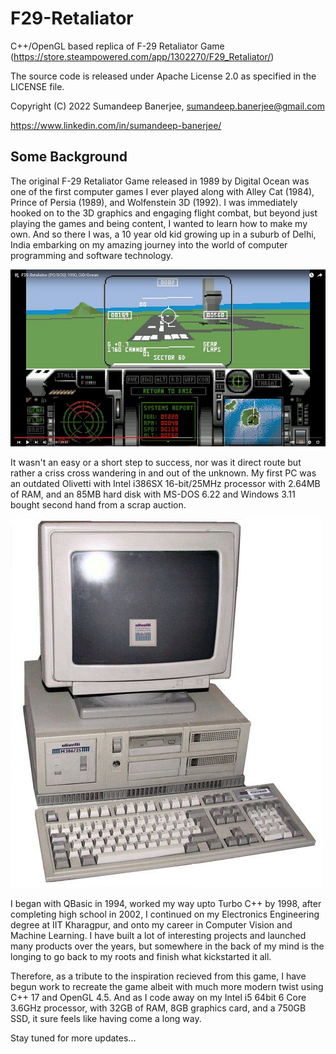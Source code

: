 # F29-Retaliator
C++/OpenGL based replica of F-29 Retaliator Game (https://store.steampowered.com/app/1302270/F29_Retaliator/)

The source code is released under Apache License 2.0 as specified in the LICENSE file.

Copyright (C) 2022 Sumandeep Banerjee, sumandeep.banerjee@gmail.com

https://www.linkedin.com/in/sumandeep-banerjee/

## Some Background
The original F-29 Retaliator Game released in 1989 by Digital Ocean was one of the first computer games I ever played along with Alley Cat (1984), Prince of Persia (1989), and Wolfenstein 3D (1992). I was immediately hooked on to the 3D graphics and engaging flight combat, but beyond just playing the games and being content, I wanted to learn how to make my own. And so there I was, a 10 year old kid growing up in a suburb of Delhi, India embarking on my amazing journey into the world of computer programming and software technology.

![F29 Retaliator](/retal.jpg)

It wasn't an easy or a short step to success, nor was it direct route but rather a criss cross wandering in and out of the unknown. My first PC was an outdated Olivetti with Intel i386SX 16-bit/25MHz processor with 2.64MB of RAM, and an 85MB hard disk with MS-DOS 6.22 and Windows 3.11 bought second hand from a scrap auction.

![Olivetti 386](/olivetti.jpg)

I began with QBasic in 1994, worked my way upto Turbo C++ by 1998, after completing high school in 2002, I continued on my Electronics Engineering degree at IIT Kharagpur, and onto my career in Computer Vision and Machine Learning. I have built a lot of interesting projects and launched many products over the years, but somewhere in the back of my mind is the longing to go back to my roots and finish what kickstarted it all.

Therefore, as a tribute to the inspiration recieved from this game, I have begun work to recreate the game albeit with much more modern twist using C++ 17 and OpenGL 4.5. And as I code away on my Intel i5 64bit 6 Core 3.6GHz processor, with 32GB of RAM, 8GB graphics card, and a 750GB SSD, it sure feels like having come a long way.

Stay tuned for more updates...
